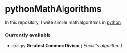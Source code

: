 # pythonMathAlgorithms

In this repository, I write simple math algorithms in [python](https://www.python.org/)


### Currently available  

- `gcd.py` **Greatest Common Divisor** *( Euclid's algorithm )*
